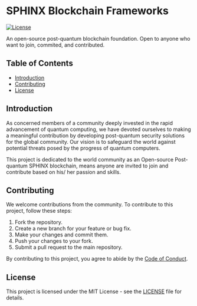 # SPHINX Blockchain Frameworks

[![License](https://img.shields.io/badge/license-MIT-blue.svg)](https://github.com/your-username/your-repo/blob/main/LICENSE)

An open-source post-quantum blockchain foundation. Open to anyone who want to join, commited, and contributed.

## Table of Contents
- [Introduction](#introduction)
- [Contributing](#contributing)
- [License](#license)

## Introduction
As concerned members of a community deeply invested in the rapid advancement of quantum computing, we have devoted ourselves to making a meaningful contribution by developing post-quantum security solutions for the global community. Our vision is to safeguard the world against potential threats posed by the progress of quantum computers.

This project is dedicated to the world community as an Open-source Post-quantum SPHINX blockchain, means anyone are invited to join and contribute based on his/ her passion and skills.


## Contributing
We welcome contributions from the community. To contribute to this project, follow these steps:

1. Fork the repository.
2. Create a new branch for your feature or bug fix.
3. Make your changes and commit them.
4. Push your changes to your fork.
5. Submit a pull request to the main repository.

By contributing to this project, you agree to abide by the [Code of Conduct](PQC%20Frameworks.rb).

## License
This project is licensed under the MIT License - see the [LICENSE](LICENSE) file for details.

